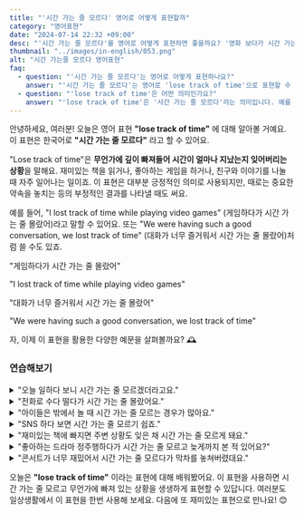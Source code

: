```yaml
---
title: "'시간 가는 줄 모르다' 영어로 어떻게 표현할까"
category: "영어표현"
date: "2024-07-14 22:32 +09:00"
desc: "'시간 가는 줄 모르다'를 영어로 어떻게 표현하면 좋을까요? '영화 보다가 시간 가는 줄 몰랐어요', '친구들이랑 노는데 시간이 어떻게 가는지 모르겠어' 등을 영어로 표현하는 법을 배워봅시다. 다양한 예문을 통해서 연습하고 본인의 표현으로 만들어 보세요."
thumbnail: "../images/in-english/053.png"
alt: "시간 가는줄 모르다 영어표현"
faq:
  - question: "'시간 가는 줄 모르다'는 영어로 어떻게 표현하나요?"
    answer: "'시간 가는 줄 모르다'는 영어로 'lose track of time'으로 표현할 수 있습니다. 예를 들어, 'I lost track of time while reading'은 '책 읽다가 시간 가는 줄 몰랐어'라는 의미입니다."
  - question: "'lose track of time'은 어떤 의미인가요?"
    answer: "'lose track of time'은 '사간 가는 줄 모르다'라는 의미입니다. 예를 들어, 영화를 보거나, 친구와 대화를 나누거나, 취미 활동을 할 때 시간 가는 줄 모르는 상황을 표현할 수 있습니다."
---
```


안녕하세요, 여러분! 오늘은 영어 표현 **"lose track of time"** 에 대해 알아볼 거예요. 이 표현은 한국어로 **"시간 가는 줄 모르다"** 라고 할 수 있어요.

"Lose track of time"은 **무언가에 깊이 빠져들어 시간이 얼마나 지났는지 잊어버리는 상황**을 말해요. 재미있는 책을 읽거나, 좋아하는 게임을 하거나, 친구와 이야기를 나눌 때 자주 일어나는 일이죠. 이 표현은 대부분 긍정적인 의미로 사용되지만, 때로는 중요한 약속을 놓치는 등의 부정적인 결과를 나타낼 때도 써요.

예를 들어, "I lost track of time while playing video games" (게임하다가 시간 가는 줄 몰랐어)라고 말할 수 있어요. 또는 "We were having such a good conversation, we lost track of time" (대화가 너무 즐거워서 시간 가는 줄 몰랐어)처럼 쓸 수도 있죠.

"게임하다가 시간 가는 줄 몰랐어"

"I lost track of time while playing video games"

"대화가 너무 즐거워서 시간 가는 줄 몰랐어"

"We were having such a good conversation, we lost track of time"

자, 이제 이 표현을 활용한 다양한 예문을 살펴볼까요? 🕰️

### 연습해보기

<details>
<summary>"오늘 일하다 보니 시간 가는 줄 모르겠더라고요."</summary>
<span>"I totally lost track of time at work today."</span>
</details>

<details>
<summary>"전화로 수다 떨다가 시간 가는 줄 몰랐어요."</summary>
<span>"We lost track of time chatting on the phone."</span>
</details>

<details>
<summary>"아이들은 밖에서 놀 때 시간 가는 줄 모르는 경우가 많아요."</summary>
<span>"Kids often lose track of time when playing outside."</span>
</details>

<details>
<summary>"SNS 하다 보면 시간 가는 줄 모르기 쉽죠."</summary>
<span>"It's easy to lose track of time on social media."</span>
</details>

<details>
<summary>"재미있는 책에 빠지면 주변 상황도 잊은 채 시간 가는 줄 모르게 돼요."</summary>
<span>"When I'm engrossed in a good book, I completely lose track of time and forget about everything else."</span>
</details>

<details>
<summary>"좋아하는 드라마 정주행하다가 시간 가는 줄 모르고 늦게까지 본 적 있어요?"</summary>
<span>"Have you ever lost track of time while binge-watching your favorite TV show and stayed up way too late?"</span>
</details>

<details>
<summary>"콘서트가 너무 재밌어서 시간 가는 줄 모르다가 막차를 놓쳐버렸대요."</summary>
<span>"She was having such a great time at the concert that she lost track of time and missed the last bus home."</span>
</details>

오늘은 **"lose track of time"** 이라는 표현에 대해 배워봤어요. 이 표현을 사용하면 시간 가는 줄 모르고 무언가에 빠져 있는 상황을 생생하게 표현할 수 있답니다. 여러분도 일상생활에서 이 표현을 한번 사용해 보세요. 다음에 또 재미있는 표현으로 만나요! 😊
